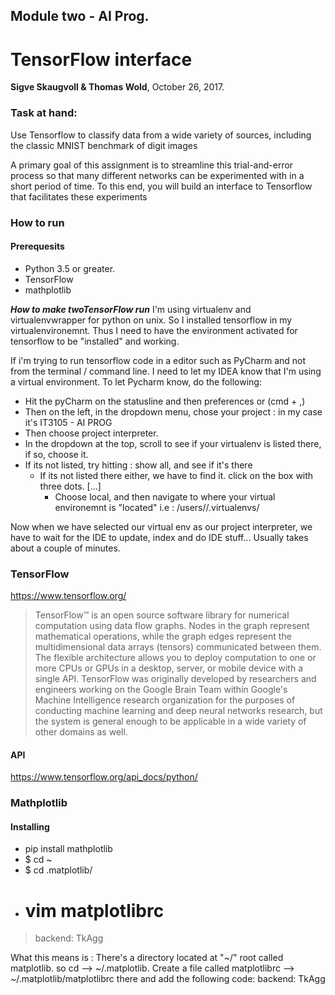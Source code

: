 ## Module two - AI Prog.
# TensorFlow interface
__Sigve Skaugvoll & Thomas Wold__,  October 26, 2017.

### Task at hand:
Use Tensorflow to classify data from a wide variety of sources, including the classic MNIST benchmark
of digit images

A primary goal of this assignment is to streamline this trial-and-error process so that many different networks
can be experimented with in a short period of time. To this end, you will build an interface to Tensorflow
that facilitates these experiments


### How to run
#### Prerequesits
- Python 3.5 or greater.
- TensorFlow
- mathplotlib

***How to make twoTensorFlow run***
I'm using virtualenv and virtualenvwrapper for python on unix.
So I installed tensorflow in my virtualenvironemnt. Thus I need to have the environment activated for tensorflow to be "installed" and working.

If i'm trying to run tensorflow code in a editor such as PyCharm and not from the terminal / command line. I need to let my IDEA know that I'm
using a virtual environment. To let Pycharm know, do the following:
- Hit the pyCharm on the statusline and then preferences or (cmd + ,)
- Then on the left, in the dropdown menu, chose your project : in my case it's IT3105 - AI PROG
- Then choose project interpreter.
- In the dropdown at the top, scroll to see if your virtualenv is listed there, if so, choose it.
- If its not listed, try hitting : show all, and see if it's there
  - If its not listed there either, we have to find it. click on the box with three dots. [...]
    - Choose local, and then navigate to where your virtual environemnt is "located" i.e : /users/<username>/.virtualenvs/<virtual env name>

Now when we have selected our virtual env as our project interpreter, we have to wait for the IDE to update, index and do IDE stuff... Usually takes about a couple of minutes.


### TensorFlow
https://www.tensorflow.org/
> TensorFlow™ is an open source software library for numerical computation using data flow graphs.
Nodes in the graph represent mathematical operations,
while the graph edges represent the multidimensional data arrays (tensors) communicated between them.
The flexible architecture allows you to deploy computation to one or more CPUs or GPUs in a desktop, server, or mobile device with a single API.
TensorFlow was originally developed by researchers and engineers working on the Google Brain Team within Google's Machine Intelligence research organization
for the purposes of conducting machine learning and deep neural networks research, but the system is general enough to be applicable in a wide variety of other domains as well.


#### API
https://www.tensorflow.org/api_docs/python/

### Mathplotlib
#### Installing
- pip install mathplotlib
- $ cd ~
- $ cd .matplotlib/
- # vim matplotlibrc
> backend: TkAgg

What this means is :
There's a directory located at "~/" root called matplotlib. so cd --> ~/.matplotlib.
Create a file called matplotlibrc --> ~/.matplotlib/matplotlibrc there and add the following code: backend: TkAgg
